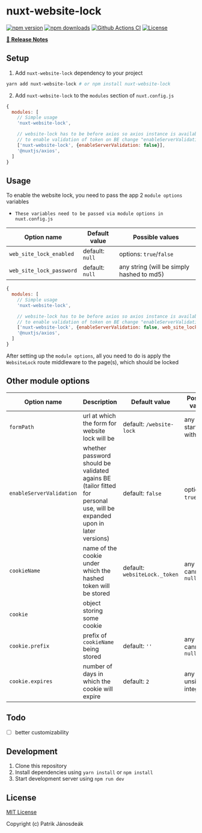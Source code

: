 # nuxt-website-lock

[![npm version][npm-version-src]][npm-version-href]
[![npm downloads][npm-downloads-src]][npm-downloads-href]
[![Github Actions CI][github-actions-ci-src]][github-actions-ci-href]
[![License][license-src]][license-href]

>

[📖 **Release Notes**](./CHANGELOG.md)

## Setup

1. Add `nuxt-website-lock` dependency to your project

```bash
yarn add nuxt-website-lock # or npm install nuxt-website-lock
```

2. Add `nuxt-website-lock` to the `modules` section of `nuxt.config.js`

```js
{
  modules: [
    // Simple usage
    'nuxt-website-lock',

    // website-lock has to be before axios so axios instance is available at websitelock module
    // to enable validation of token on BE change "enableServerValidation" to true
    ['nuxt-website-lock', {enableServerValidation: false}],
    '@nuxtjs/axios',
  ]
}
```

## Usage
To enable the website lock, you need to pass the app 2 `module options` variables

* `These variables need to be passed via module options in nuxt.config.js`

| Option name              | Default value   | Possible values                           |
|--------------------------|-----------------|-------------------------------------------|
| `web_site_lock_enabled`  | default: `null` | options: `true`/`false`                   |
| `web_site_lock_password` | default: `null` | any string (will be simply hashed to md5) |

```js
{
  modules: [
    // Simple usage
    'nuxt-website-lock',

    // website-lock has to be before axios so axios instance is available at websitelock module
    // to enable validation of token on BE change "enableServerValidation" to true
    ['nuxt-website-lock', {enableServerValidation: false, web_site_lock_enabled: true, web_site_lock_password: 'pass'}],
    '@nuxtjs/axios',
  ]
}
```

After setting up the `module options`, all you need to do is apply the `WebsiteLock` route middleware to the page(s), which should be locked

## Other module options
| Option name              | Description                                                                                                              | Default value                 | Possible values                |
|--------------------------|--------------------------------------------------------------------------------------------------------------------------|-------------------------------|--------------------------------|
| `formPath`               | url at which the form for website lock will be                                                                           | default: `/website-lock`      | any string starting with slash |
| `enableServerValidation` | whether password should be validated agains BE (tailor fitted for personal use, will be expanded upon in later versions) | default: `false`              | options: `true`/`false`        |
| `cookieName`             | name of the cookie under which the hashed token will be stored                                                           | default: `websiteLock._token` | any string, cannot be `null`   |
| `cookie`                 | object storing some cookie                                                                                               |                               |                                |
| `cookie.prefix`          | prefix of `cookieName` being stored                                                                                      | default: `''`                 | any string, cannot be `null`   |
| `cookie.expires`         | number of days in which the cookie will expire                                                                           | default: `2`                  | any unsigned integer           |

## Todo
- [ ] better customizability

## Development

1. Clone this repository
2. Install dependencies using `yarn install` or `npm install`
3. Start development server using `npm run dev`

## License

[MIT License](./LICENSE)

Copyright (c) Patrik Jánosdeák

<!-- Badges -->
[npm-version-src]: https://img.shields.io/npm/v/nuxt-website-lock/latest.svg
[npm-version-href]: https://npmjs.com/package/nuxt-website-lock

[npm-downloads-src]: https://img.shields.io/npm/dt/nuxt-website-lock.svg
[npm-downloads-href]: https://npmjs.com/package/nuxt-website-lock

[github-actions-ci-src]: https://github.com/truesteps/nuxt-website-lock/workflows/ci/badge.svg
[github-actions-ci-href]: https://github.com/truesteps/nuxt-website-lock/actions?query=workflow%3Aci

[license-src]: https://img.shields.io/npm/l/nuxt-website-lock.svg
[license-href]: https://npmjs.com/package/nuxt-website-lock
